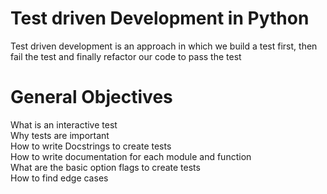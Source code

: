 # Test driven Development in Python
Test driven development is an approach in which we build a test first, then fail the test
and finally refactor our code to pass the test

# General Objectives
What is an interactive test \
Why tests are important \
How to write Docstrings to create tests \
How to write documentation for each module and function \
What are the basic option flags to create tests \
How to find edge cases
